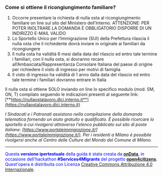 ### Come si ottiene il ricongiungimento familiare?

1. Occorre presentare la richiesta di nulla osta al ricongiungimento familiare on line sul sito del Ministero dell’Interno. ATTENZIONE: PER POTER INOLTRARE LA DOMANDA È OBBLIGATORIO DISPORRE DI UN INDIRIZZO E-MAIL VALIDO
2. Lo Sportello Unico per l’Immigrazione (SUI) della Prefettura rilascia il nulla osta che il richiedente dovrà inviare in originale ai familiari da ricongiungere
3. Il nulla osta ha validità 6 mesi dalla data del rilascio ed entro tale termine i familiari, con il nulla osta, si dovranno recare all’Ambasciata/Rappresentanza Consolare Italiana del paese di origine per richiedere il visto di ingresso per motivi di famiglia 
4. Il visto di ingresso ha validità di 1 anno dalla data del rilascio ed entro tale termine i familiari dovranno entrare in Italia

Il nulla osta si ottiene SOLO inviando on line lo specifico modulo (mod. SM, GN, T) compilato seguendo le indicazioni presenti al seguente link: [**https://nullaostalavoro.dlci.interno.it**](https://nullaostalavoro.dlci.interno.it)

*I Sindacati e i Patronati assistono nella compilazione della domanda telematica fornendo un aiuto gratuito e qualificato. È possibile ricercare lo sportello a cui rivolgersi attraverso l'elenco pubblicato sul sito di poste italiane: [https://www.portaleimmigrazione.it/](https://www.portaleimmigrazione.it/). Per i residenti a Milano è possibile rivolgersi anche al Centro delle Culture del Mondo del Comune di Milano.*

---
<footer style="color:blue !important;">
<div id="about">
Questa <strong>versione ipertestuale</strong> della guida è stata creata da <a href="http://ondata.it/" target="_blank"><strong>onData</strong></a>, in occasione dell'hackathon <strong>#Services4MIgrants</strong> del progetto <a href="http://open4citizens.eu/" target="_blank"><strong>open4citizens</strong></a>.
</div>
<div id="licenza">
Quest'opera è distribuita con Licenza <a rel="license" href="http://creativecommons.org/licenses/by/4.0/">Creative Commons Attribuzione 4.0 Internazionale</a>.
</div>
</footer>